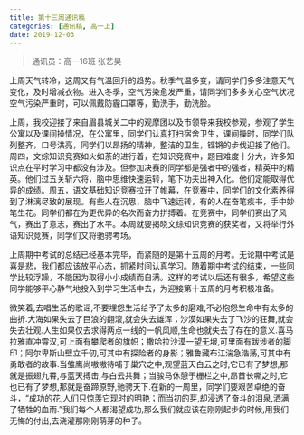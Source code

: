 ```yaml
---
title: 第十三周通讯稿
categories: [通讯稿, 高一上]
date: 2019-12-03
---
```


> 通讯员：高一16班 张艺昊

上周天气转冷，这周又有气温回升的趋势。秋季气温多变，请同学们多多注意天气变化，及时增减衣物。进入冬季，空气污染愈发严重，请同学们多多关心空气状况空气污染严重时，可以佩戴防霾口罩等，勤洗手，勤洗脸。

上周，我校迎接了来自眉县城关二中的观摩团以及市领导来我校参观，参观了学生公寓以及课间操情况，在公寓里，同学们认真打扫宿舍卫生，课间操时，同学们队列整齐，口号洪亮，同学们以昂扬的精神，整洁的卫生，铿锵的步伐迎接了他们。周四，文综知识竞赛如火如荼的进行着，在知识竞赛中，题目难度十分大，许多知识点在平时学习中都没有涉及。但参加决赛的同学都是强者中的强者，精英中的精英。他们过五关斩六将，脑中思维快速运转，笔下功夫出神入化。他们定能取得优异的成绩。周五，语文基础知识竞赛拉开了帷幕，在竞赛中，同学们的文化素养得到了淋漓尽致的展现。有些人在沉思，脑中飞速运转，有的人在奋笔疾书，手中妙笔生花。同学们都在为更优异的名次而奋力拼搏着。在竞赛中，同学们赛出了风气，赛出了意志，赛出了水平。本周就要揭晓文综知识竞赛的获奖者，又将举行外语知识竞赛，同学们又将驰骋考场。

上周期中考试的总结已经基本完毕，而紧随的是第十五周的月考。无论期中考试是喜是悲，我们都应该放平心态，抓紧时间认真学习。随着期中考试的结束，一些同学比较浮躁，不能因为取得小小成绩而自满。这样的考试以后还有很多，希望这些同学能够平心静气地投入到学习生活中去，为迎接第十五周的月考积极准备。

微笑着,去唱生活的歌谣,不要埋怨生活给予了太多的磨难,不必抱怨生命中有太多的曲折.大海如果失去了巨浪的翻滚,就会失去雄浑；沙漠如果失去了飞沙的狂舞,就会失去壮观.人生如果仅去求得两点一线的一帆风顺,生命也就失去了存在的意义.喜马拉雅直冲霄汉,可上面有攀爬者的旗帜；撒哈拉沙漠一望无垠,可里面有跋涉者的脚印；阿尔卑斯山壁立千仞,可其中有探险者的身影；雅鲁藏布江湍急浩荡,可其中有勇敢者的故事.当雏鹰尚嗷嗷待哺于巢穴之中,观望蓝天白云之时,它已有了梦想,那就是振翅九霄,与蓝天搏击,与白云共舞；当骏马休憩于栅栏之中,昂首长嘶之时,它也已有了梦想,那就是奋蹄原野,驰骋天下.在新的一周里，同学们要艰苦卓绝的奋斗，“成功的花,人们只惊羡它现时的明艳；而当初的芽,却浸透了奋斗的泪泉,洒满了牺牲的血雨.”我们每个人都渴望成功,那么我们就应该在刚刚起步的时候,用我们无悔的付出,去浇灌那刚刚萌芽的种子。
